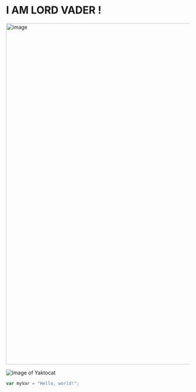 # I AM LORD VADER !



<img width="1400" height="933" alt="image" src="https://github.com/user-attachments/assets/5eff5ad6-989a-45b3-bc2e-535622c78e6a" />


![Image of Yaktocat](https://octodex.github.com/images/yaktocat.png)

``` javascript
var myVar = "Hello, world!";
```

